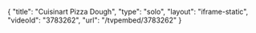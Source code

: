 {
    "title": "Cuisinart Pizza Dough",
    "type": "solo",
    "layout": "iframe-static",
    "videoId": "3783262",
    "url": "\/tvpembed\/3783262"
}
